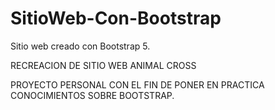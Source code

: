 # SitioWeb-Con-Bootstrap
Sitio web creado con Bootstrap 5.

RECREACION DE SITIO WEB ANIMAL CROSS

PROYECTO PERSONAL CON EL FIN DE PONER EN PRACTICA 
CONOCIMIENTOS SOBRE BOOTSTRAP.
